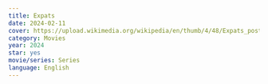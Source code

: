 ```yaml
---
title: Expats
date: 2024-02-11
cover: https://upload.wikimedia.org/wikipedia/en/thumb/4/48/Expats_poster.webp/283px-Expats_poster.webp.png
category: Movies
year: 2024
star: yes
movie/series: Series
language: English
---
```






